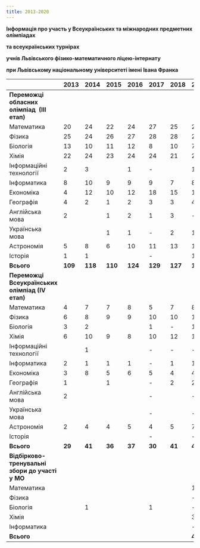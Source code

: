```yaml
---
title: 2013-2020
---
```

**Інформація про участь у Всеукраїнських та міжнародних предметних олімпіадах**

**та всеукраїнських турнірах**

**учнів Львівського фізико-математичного ліцею-інтернату**

**при Львівському національному університеті імені Івана Франка**

|   |  **2013**   |  **2014**   |  **2015**   |  **2016**   |  **2017**   |  **2018**   |  **2019**   |  **2020**   |
| --- | --- | --- | --- | --- | --- | --- | --- | --- |
| **Переможці обласних олімпіад  (ІІІ етап)** |  |  |  |  |  |  |  |  |
| Математика | 20 | 24 | 22 | 24 | 27 | 25 | 24 | 26 |
| Фізика | 25 | 24 | 26 | 27 | 28 | 28 | 27 | 28 |
| Біологія | 13 | 10 | 11 | 12 | 8 | 10 | 7 | 8 |
| Хімія | 22 | 24 | 23 | 24 | 24 | 21 | 20 | 22 |
| Інформаційні технології | 2 | 3 |  | 1 | - |  | 1 | 7 |
| Інформатика | 8 | 10 | 9 | 9 | 9 | 7 | 8 | 8 |
| Економіка | 4 | 12 | 10 | 12 | 18 | 15 | 11 | 13 |
| Географія | 4 | 2 | 1 | 2 | 3 | 3 | 4 | 2 |
| Англійська мова | 2 |  | 1 | 2 | 1 | 3 | - | - |
| Українська мова |  |  | 1 | 1 | - | 2 | 1 | 1 |
| Астрономія | 5 | 8 | 6 | 10 | 11 | 13 | 16 | 10 |
| Історія | 1 | 1 |  |  | - |  | 1 | 1 |
| **Всього** | **109** | **118** | **110** | **124** | **129** | **127** | **130** | **126** |
| **Переможці Всеукраїнських олімпіад (ІV етап)** |  |  |  |  |  |  |  |  |
| Математика | 4 | 7 | 7 | 8 | 5 | 7 | 8 |  |
| Фізика | 6 | 8 | 9 | 9 | 10 | 10 | 10 |  |
| Біологія | 3 | 2 |  |  | 1 | - | 1 |  |
| Хімія | 6 | 10 | 9 | 8 | 10 | 12 | 11 |  |
| Інформаційні технології |  | 1 |  |  | - | - | - |  |
| Інформатика | 2 | 1 | 1 | 1 | - | 1 | 1 |  |
| Економіка | 3 | 8 | 5 | 6 | 5 | 4 | 4 |  |
| Географія | 1 |  | 1 |  | - | 2 | 2 |  |
| Англійська мова | 2 |  |  |  | - |  | - |  |
| Українська мова |  |  |  |  | - |  | - |  |
| Астрономія | 2 | 4 | 4 | 5 | 4 | 5 | 7 |  |
| Історія |  |  |  |  | - |  | - |  |
| **Всього** | **29** | **41** | **36** | **37** | **30** | **41** | **44** |  |
| **Відбірково-тренувальні збори до участі у МО** |  |  |  |  |  |  |  |  |
| Математика |  |  |  |  |  |  | 1 |  |
| Фізика |  |  |  |  |  |  | - |  |
| Біологія |  | 1 |  |  | 1 |  | - |  |
| Хімія |  |  |  |  |  |  | 3 |  |
| Інформатика |  |  |  |  |  |  | - |  |
| **Всього** |  |  |  |  |  |  | **4** |  |